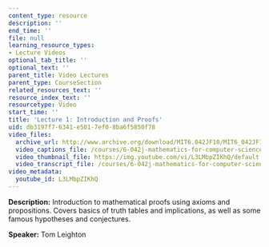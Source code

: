 ```yaml
---
content_type: resource
description: ''
end_time: ''
file: null
learning_resource_types:
- Lecture Videos
optional_tab_title: ''
optional_text: ''
parent_title: Video Lectures
parent_type: CourseSection
related_resources_text: ''
resource_index_text: ''
resourcetype: Video
start_time: ''
title: 'Lecture 1: Introduction and Proofs'
uid: db3197f7-6341-e501-7ef0-8ba6f5850f78
video_files:
  archive_url: http://www.archive.org/download/MIT6.042JF10/MIT6_042JF10_lec01_300k.mp4
  video_captions_file: /courses/6-042j-mathematics-for-computer-science-fall-2010/85c8033144aa50c8ae567f744dc1356b_L3LMbpZIKhQ.vtt
  video_thumbnail_file: https://img.youtube.com/vi/L3LMbpZIKhQ/default.jpg
  video_transcript_file: /courses/6-042j-mathematics-for-computer-science-fall-2010/35948f025420c52f2c6c18d2da9e266b_L3LMbpZIKhQ.pdf
video_metadata:
  youtube_id: L3LMbpZIKhQ
---
```


**Description:** Introduction to mathematical proofs using axioms and propositions. Covers basics of truth tables and implications, as well as some famous hypotheses and conjectures.

**Speaker:** Tom Leighton